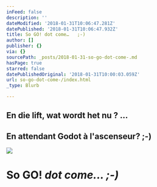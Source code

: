 ```yaml
---
inFeed: false
description: ''
dateModified: '2018-01-31T10:06:47.281Z'
datePublished: '2018-01-31T10:06:47.932Z'
title: So GO! dot come…   ;-)
author: []
publisher: {}
via: {}
sourcePath: _posts/2018-01-31-so-go-dot-come-.md
hasPage: true
starred: false
datePublishedOriginal: '2018-01-31T10:00:03.059Z'
url: so-go-dot-come-/index.html
_type: Blurb

---
```

## En die lift, wat wordt het nu ? ...

## En attendant Godot à l'ascenseur? ;-)
![](https://the-grid-user-content.s3-us-west-2.amazonaws.com/b4539179-0928-40e2-bc80-a589d06c0acd.png)

# So GO! _dot come... ;-)_